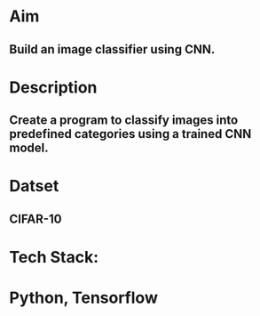 # Aim 
## Build an image classifier using CNN.
# Description
## Create a program to classify images into predefined categories using a trained CNN model.
# Datset
## CIFAR-10
# Tech Stack:
# Python, Tensorflow
